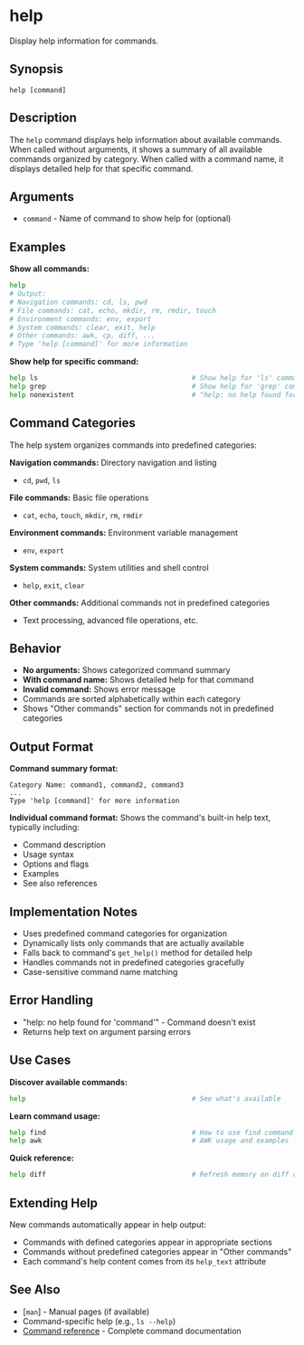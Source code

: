 # help

Display help information for commands.

## Synopsis

```
help [command]
```

## Description

The `help` command displays help information about available commands. When called without arguments, it shows a summary of all available commands organized by category. When called with a command name, it displays detailed help for that specific command.

## Arguments

- `command` - Name of command to show help for (optional)

## Examples

**Show all commands:**
```bash
help
# Output:
# Navigation commands: cd, ls, pwd
# File commands: cat, echo, mkdir, rm, rmdir, touch
# Environment commands: env, export
# System commands: clear, exit, help
# Other commands: awk, cp, diff, ...
# Type 'help [command]' for more information
```

**Show help for specific command:**
```bash
help ls                                      # Show help for 'ls' command
help grep                                    # Show help for 'grep' command
help nonexistent                             # "help: no help found for 'nonexistent'"
```

## Command Categories

The help system organizes commands into predefined categories:

**Navigation commands:** Directory navigation and listing
- `cd`, `pwd`, `ls`

**File commands:** Basic file operations  
- `cat`, `echo`, `touch`, `mkdir`, `rm`, `rmdir`

**Environment commands:** Environment variable management
- `env`, `export`

**System commands:** System utilities and shell control
- `help`, `exit`, `clear`

**Other commands:** Additional commands not in predefined categories
- Text processing, advanced file operations, etc.

## Behavior

- **No arguments:** Shows categorized command summary
- **With command name:** Shows detailed help for that command
- **Invalid command:** Shows error message
- Commands are sorted alphabetically within each category
- Shows "Other commands" section for commands not in predefined categories

## Output Format

**Command summary format:**
```
Category Name: command1, command2, command3
...
Type 'help [command]' for more information
```

**Individual command format:**
Shows the command's built-in help text, typically including:
- Command description
- Usage syntax
- Options and flags
- Examples
- See also references

## Implementation Notes

- Uses predefined command categories for organization
- Dynamically lists only commands that are actually available
- Falls back to command's `get_help()` method for detailed help
- Handles commands not in predefined categories gracefully
- Case-sensitive command name matching

## Error Handling

- "help: no help found for 'command'" - Command doesn't exist
- Returns help text on argument parsing errors

## Use Cases

**Discover available commands:**
```bash
help                                         # See what's available
```

**Learn command usage:**
```bash
help find                                    # How to use find command
help awk                                     # AWK usage and examples
```

**Quick reference:**
```bash
help diff                                    # Refresh memory on diff options
```

## Extending Help

New commands automatically appear in help output:
- Commands with defined categories appear in appropriate sections
- Commands without predefined categories appear in "Other commands"
- Each command's help content comes from its `help_text` attribute

## See Also

- [`man`] - Manual pages (if available)
- Command-specific help (e.g., `ls --help`)
- [Command reference](../../README.md#commands) - Complete command documentation